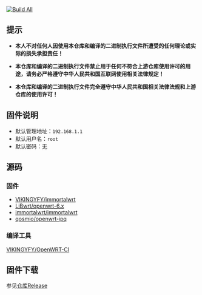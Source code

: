 [![Build All](https://github.com/chingjyu/iwrt4ipq-build/actions/workflows/build-all.yml/badge.svg)](https://github.com/chingjyu/iwrt4ipq-build/actions/workflows/build-all.yml)

## 提示

- **本人不对任何人因使用本仓库和编译的二进制执行文件所遭受的任何理论或实际的损失承担责任！**

- **本仓库和编译的二进制执行文件禁止用于任何不符合上游仓库使用许可的用途，请务必严格遵守中华人民共和国互联网使用相关法律规定！**

- **本仓库和编译的二进制执行文件完全遵守中华人民共和国相关法律法规和上游仓库的使用许可！**

## 固件说明

- 默认管理地址：`192.168.1.1`
- 默认用户名：`root`
- 默认密码：无

## 源码

### 固件

- [VIKINGYFY/immortalwrt](https://github.com/VIKINGYFY/immortalwrt)
- [LiBwrt/openwrt-6.x](https://github.com/LiBwrt/openwrt-6.x)
- [immortalwrt/immortalwrt](https://github.com/immortalwrt/immortalwrt)
- [qosmio/openwrt-ipq](https://github.com/qosmio/openwrt-ipq)

### 编译工具

[VIKINGYFY/OpenWRT-CI](https://github.com/VIKINGYFY/openwrt-ci)

## 固件下载

参见[仓库Release](https://github.com/cv2wx/build-immortalwrt-4ipq/releases)
